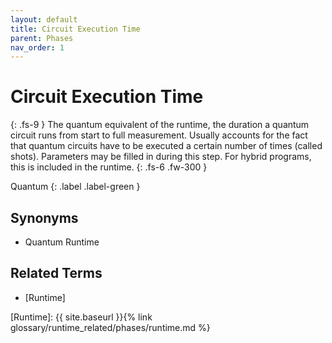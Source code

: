 ```yaml
---
layout: default
title: Circuit Execution Time
parent: Phases
nav_order: 1
---
```


# Circuit Execution Time
{: .fs-9 }
The quantum equivalent of the runtime, the duration a quantum circuit runs from start to full measurement. Usually accounts for the fact that quantum circuits have to be executed a certain number of times (called shots). Parameters may be filled in during this step. For hybrid programs, this is included in the runtime.
{: .fs-6 .fw-300 }

Quantum
{: .label .label-green }

<!-- ## Full Definition

tbd. -->

<!-- ## Examples -->

## Synonyms

- Quantum Runtime

## Related Terms
- [Runtime]

<!--## Sources
1.  -->

[Runtime]: {{ site.baseurl }}{% link glossary/runtime_related/phases/runtime.md %}
